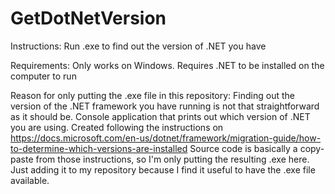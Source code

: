 # GetDotNetVersion
Instructions:
Run .exe to find out the version of .NET you have

Requirements:
Only works on Windows. Requires .NET to be installed on the computer to run

Reason for only putting the .exe file in this repository:
Finding out the version of the .NET framework you have running is not that straightforward as it should be.
Console application that prints out which version of .NET you are using.
Created following the instructions on https://docs.microsoft.com/en-us/dotnet/framework/migration-guide/how-to-determine-which-versions-are-installed
Source code is basically a copy-paste from those instructions, so I'm only putting the resulting .exe here. Just adding it to my repository because I find it useful to have the .exe file available.


